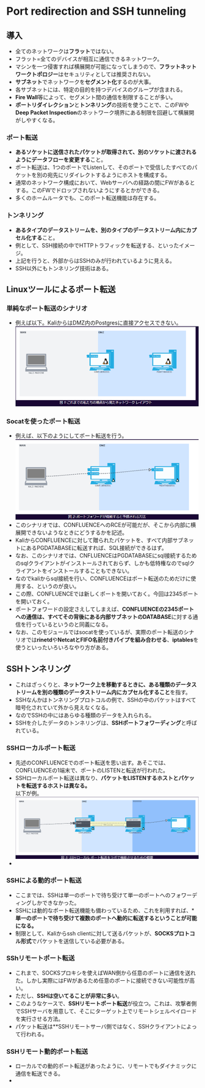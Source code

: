 # Port redirection and SSH tunneling

## 導入
- 全てのネットワークは**フラット**ではない。  
- フラット=全てのデバイスが相互に通信できるネットワーク。
- マシンを一つ侵害すれば横展開が可能になってしまうので、**フラットネットワークトポロジー**はセキュリティとしては推奨されない。
- **サブネット**でネットワークを**セグメント化**するのが大事。
- 各サブネットには、特定の目的を持つデバイスのグループが含まれる。
- **Fire Wall**等によって、セグメント間の通信を制限することが多い。
- **ポートリダイレクション**と**トンネリング**の技術を使うことで、このFWや**Deep Packet Inspection**のネットワーク境界にある制限を回避して横展開がしやすくなる。

### ポート転送
- **あるソケットに送信されたパケットが取得されて、別のソケットに渡されるようにデータフローを変更する**こと。
- ポート転送は、1つのポートでListenして、そのポートで受信したすべてのパケットを別の宛先にリダイレクトするようにホストを構成する。
- 通常のネットワーク構成において、Webサーバへの経路の間にFWがあるとする。このFWでドロップされないようにするとかができる。
- 多くのホームルータでも、このポート転送機能は存在する。

### トンネリング
- **あるタイプのデータストリームを、別のタイプのデータストリーム内にカプセル化する**こと。
- 例として、SSH接続の中でHTTPトラフィックを転送する、といったイメージ。
- 上記を行うと、外部からはSSHのみが行われているように見える。
- SSH以外にもトンネリング技術はある。

## Linuxツールによるポート転送
### 単純なポート転送のシナリオ
- 例えば以下。KaliからはDMZ内のPostgresに直接アクセスできない。  
![alt text](image.png)

### Socatを使ったポート転送
- 例えば、以下のようにしてポート転送を行う。  
![alt text](image-1.png)
- このシナリオでは、CONFLUENCEへのRCEが可能だが、そこから内部に横展開できないようなときにどうするかを記述。
- KaliからCONFLUENCEに対して贈られたパケットを、すべて内部サブネットにあるPGDATABASEに転送すれば、SQL接続ができるはず。
- なお、このシナリオでは、CNFLUENCEはPGDATABASEにsql接続するためのsqlクライアントがインストールされておらず、しかも低特権なのでsqlクライアントをインストールすることもできない。
- なのでkaliからsql接続を行い、CONFLUENCEはポート転送のためだけに使用する、というのが良い。
- この際、CONFLUENCEでは新しくポートを開いておく。今回は2345ポートを開いておく。
- ポートフォワードの設定さえしてしまえば、**CONFLUENCEの2345ポートへの通信は、すべてその背後にある内部サブネットのDATABASE**に対する通信を行っているというのと同義になる。
- なお、このモジュールではsocatを使っているが、実際のポート転送のシナリオでは**rinetd**や**NetcatとFIFO名前付きパイプを組み合わせる**、**iptables**を使うといったいろいろなやり方がある。

## SSHトンネリング
- これはざっくりと、**ネットワーク上を移動するときに、ある種類のデータストリームを別の種類のデータストリーム内にカプセル化すること**を指す。
- SSHなんかはトンネリングプロトコルの例で、SSHの中のパケットはすべて暗号化されていて外から見えなくなる。
- なのでSSHの中にはあらゆる種類のデータを入れられる。
- SSHを介したデータのトンネリングは、**SSHポートフォワーディング**と呼ばれている。

### SSHローカルポート転送
- 先述のCONFLUENCEでのポート転送を思い出す。あそこでは、CONFLUENCEの1端末で、ポートのLISTENと転送が行われた。
- SSHローカルポート転送は異なり、**パケットをLISTENするホストとパケットを転送するホストは異なる。**  
以下が例。  
![alt text](image-2.png)
- 

### SSHによる動的ポート転送
- ここまでは、SSHは単一のポートで待ち受けて単一のポートへのフォワーディングしかできなかった。
- SSHには動的なポート転送機能も備わっているため、これを利用すれば、***単一のポートで待ち受けて複数のポートへ動的に転送するということが可能になる。**
- 制限として、Kaliからssh clientに対して送るパケットが、**SOCKSプロトコル形式**でパケットを送信している必要がある。


### SShリモートポート転送
- これまで、SOCKSプロキシを使えばWAN側から任意のポートに通信を送れた。しかし実際にはFWがあるため任意のポートに接続できない可能性が高い。
- ただし、**SSHは空いてることが非常に多い**。
- このようなケースで、**SSHリモートポート転送**が役立つ。これは、攻撃者側でSSHサーバを用意して、そこにターゲット上でリモートシェルペイロードを実行させる方法。
- パケット転送は**SSHリモートサーバ側ではなく、SSHクライアントによって行われる。

### SSHリモート動的ポート転送
- ローカルでの動的ポート転送があったように、リモートでもダイナミックに通信を転送できる。
- 